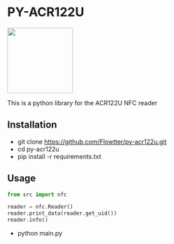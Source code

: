 # PY-ACR122U

<img src="http://downloads.acs.com.hk/product-website-image/acr38-image.jpg" width="150" height="150">

This is a python library for the ACR122U NFC reader

## Installation
- git clone https://github.com/Flowtter/py-acr122u.git
- cd py-acr122u
- pip install -r requirements.txt

## Usage
```python
from src import nfc

reader = nfc.Reader()
reader.print_data(reader.get_uid())
reader.info()
```
- python main.py
